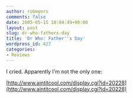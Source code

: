 ```yaml
---
author: robmyers
comments: false
date: 2005-05-15 10:04:49+00:00
layout: post
slug: dr-who-fathers-day
title: 'Dr Who: Father''s Day'
wordpress_id: 427
categories:
- Reviews
---
```


I cried. Apparently I'm not the only one:  
  
[http://www.aintitcool.com/display.cgi?id=20228](http://www.aintitcool.com/display.cgi?id=20228)

  


